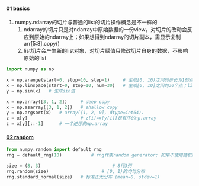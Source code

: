 







#### 01 basics



1. numpy.ndarray的切片与普通的list的切片操作概念是不一样的
   1. ndarray的切片只是对ndarray中原始数据的一份view，对切片的改动会反应到原始的ndarray上；如果想得到ndarray的切片副本，需显示复制arr[5:8].copy()
   2. list切片会产生新的list对象，对切片赋值只修改切片自身的数据，不影响原始的list





```python
import numpy as np

x = np.arange(start=0, stop=10, step=1)		# 生成[0, 10)之间的步长为1的点
x = np.linspace(start=0, stop=10, num=30)	# 生成[0, 10]之间的30个点；lin是linear的简写
y = np.sin(x)	# 生成sin值

x = np.array([3, 1, 2])		# deep copy
x = np.asarray([3, 1, 2])	# shallow copy
y = np.argsort(x)	# array([1, 2, 0], dtype=int64). 
z = x[y]					# z[i]=x[y[i]]是有序的np.array
z = x[y][::-1]		# 一个逆序的np.array
```



#### [02 random](https://numpy.org/doc/stable/reference/random/index.html)

```python
from numpy.random import default_rng
rng = default_rng(10)			# rng代表random generator; 如果不使用随机数种子，则每次启动产生的随机序列会不一样

size = (8, 3)							# 8行3列
rng.random(size)					# [0, 1)的均匀分布
rng.standard_normal(size)	# 标准正太分布 (mean=0, stdev=1)
```



